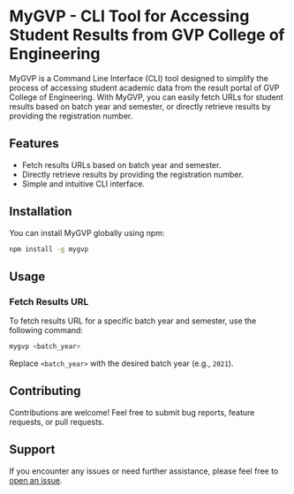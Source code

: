# MyGVP - CLI Tool for Accessing Student Results from GVP College of Engineering

MyGVP is a Command Line Interface (CLI) tool designed to simplify the process of accessing student academic data from the result portal of GVP College of Engineering. With MyGVP, you can easily fetch URLs for student results based on batch year and semester, or directly retrieve results by providing the registration number.

## Features

- Fetch results URLs based on batch year and semester.
- Directly retrieve results by providing the registration number.
- Simple and intuitive CLI interface.

## Installation

You can install MyGVP globally using npm:

```bash
npm install -g mygvp
```

## Usage

### Fetch Results URL

To fetch results URL for a specific batch year and semester, use the following command:
```bash
mygvp <batch_year>
```
Replace `<batch_year>` with the desired batch year (e.g., `2021`).
## Contributing

Contributions are welcome! Feel free to submit bug reports, feature requests, or pull requests.

## Support

If you encounter any issues or need further assistance, please feel free to [open an issue](https://github.com/kumarram27/gvp/issues).